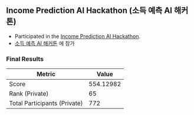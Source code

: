 ## Income Prediction AI Hackathon (소득 예측 AI 해커톤)

- Participated in the [Income Prediction AI Hackathon](https://dacon.io/competitions/official/236230/overview/description).
- [소득 예측 AI 해커톤](https://dacon.io/competitions/official/236230/overview/description) 에 참가

### Final Results

| Metric | Value |
|--------|-------|
| Score   | 554.12982  |
| Rank (Private)   | 65   |
| Total Participants (Private) | 772 |

